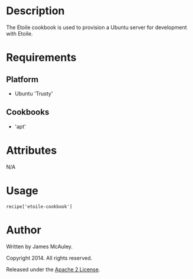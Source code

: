 Description
===========
The Etoile cookbook is used to provision a Ubuntu server for development with
Etoile.

Requirements
============

Platform
--------
* Ubuntu 'Trusty'

Cookbooks
---------

* 'apt'

Attributes
==========
N/A

Usage
=====

`recipe['etoile-cookbook']`

Author
======

Written by James McAuley.

Copyright 2014. All rights reserved.

Released under the [Apache 2 License](LICENSE).
